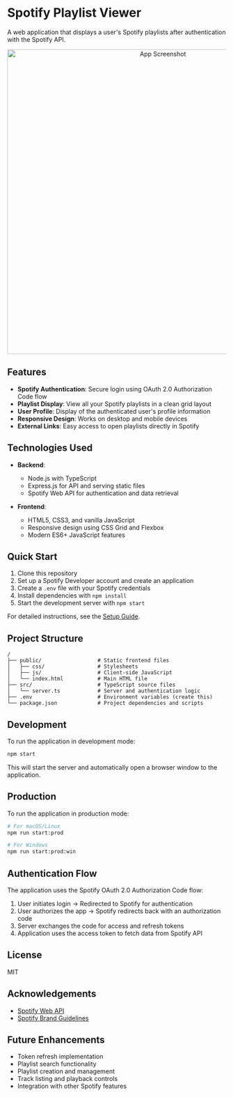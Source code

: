 # Spotify Playlist Viewer

A web application that displays a user's Spotify playlists after authentication with the Spotify API.

<p align="center">
  <img src="docs/screenshot.png" alt="App Screenshot" width="700"/>
</p>

## Features

- **Spotify Authentication**: Secure login using OAuth 2.0 Authorization Code flow
- **Playlist Display**: View all your Spotify playlists in a clean grid layout
- **User Profile**: Display of the authenticated user's profile information
- **Responsive Design**: Works on desktop and mobile devices
- **External Links**: Easy access to open playlists directly in Spotify

## Technologies Used

- **Backend**:
  - Node.js with TypeScript
  - Express.js for API and serving static files
  - Spotify Web API for authentication and data retrieval

- **Frontend**:
  - HTML5, CSS3, and vanilla JavaScript
  - Responsive design using CSS Grid and Flexbox
  - Modern ES6+ JavaScript features

## Quick Start

1. Clone this repository
2. Set up a Spotify Developer account and create an application
3. Create a `.env` file with your Spotify credentials
4. Install dependencies with `npm install`
5. Start the development server with `npm start`

For detailed instructions, see the [Setup Guide](SETUP.md).

## Project Structure

```plaintext
/
├── public/                  # Static frontend files
│   ├── css/                 # Stylesheets
│   ├── js/                  # Client-side JavaScript
│   └── index.html           # Main HTML file
├── src/                     # TypeScript source files
│   └── server.ts            # Server and authentication logic
├── .env                     # Environment variables (create this)
└── package.json             # Project dependencies and scripts
```

## Development

To run the application in development mode:

```bash
npm start
```

This will start the server and automatically open a browser window to the application.

## Production

To run the application in production mode:

```bash
# For macOS/Linux
npm run start:prod

# For Windows
npm run start:prod:win
```

## Authentication Flow

The application uses the Spotify OAuth 2.0 Authorization Code flow:

1. User initiates login → Redirected to Spotify for authentication
2. User authorizes the app → Spotify redirects back with an authorization code
3. Server exchanges the code for access and refresh tokens
4. Application uses the access token to fetch data from Spotify API

## License

MIT

## Acknowledgements

- [Spotify Web API](https://developer.spotify.com/documentation/web-api/)
- [Spotify Brand Guidelines](https://developer.spotify.com/documentation/general/design-and-branding/)

## Future Enhancements

- Token refresh implementation
- Playlist search functionality
- Playlist creation and management
- Track listing and playback controls
- Integration with other Spotify features
